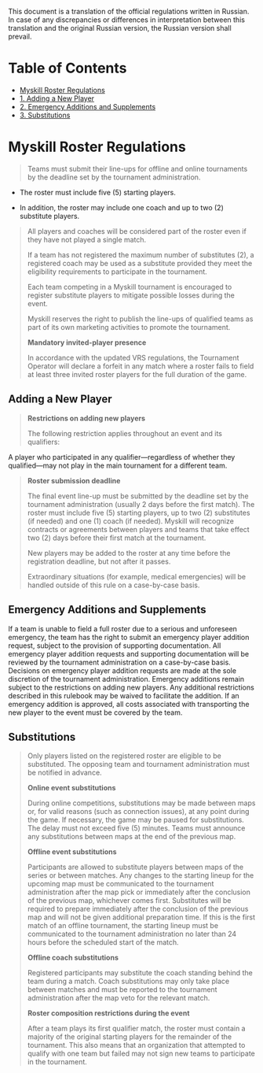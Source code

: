 This document is a translation of the official regulations written in Russian. In case of any discrepancies or differences in interpretation between this translation and the original Russian version, the Russian version shall prevail.

# Table of Contents

- [Myskill Roster Regulations](#myskill-roster-regulations)
- [1. Adding a New Player](#adding-a-new-player)
- [2. Emergency Additions and Supplements](#emergency-additions-and-supplements)
- [3. Substitutions](#substitutions)

# Myskill Roster Regulations

> Teams must submit their line-ups for offline and online tournaments by the deadline set by the tournament administration.

- The roster must include five (5) starting players.

- In addition, the roster may include one coach and up to two (2) substitute players.

> All players and coaches will be considered part of the roster even if they have not played a single match.
>
> If a team has not registered the maximum number of substitutes (2), a registered coach may be used as a substitute provided they meet the eligibility requirements to participate in the tournament.
>
> Each team competing in a Myskill tournament is encouraged to register substitute players to mitigate possible losses during the event.
>
> Myskill reserves the right to publish the line-ups of qualified teams as part of its own marketing activities to promote the tournament.
>
> **Mandatory invited-player presence**
>
> In accordance with the updated VRS regulations, the Tournament Operator will declare a forfeit in any match where a roster fails to field at least three invited roster players for the full duration of the game.

## Adding a New Player

> **Restrictions on adding new players**
>
> The following restriction applies throughout an event and its qualifiers:

A player who participated in any qualifier—regardless of whether they qualified—may not play in the main tournament for a different team.

> **Roster submission deadline**
>
> The final event line-up must be submitted by the deadline set by the tournament administration (usually 2 days before the first match). The roster must include five (5) starting players, up to two (2) substitutes (if needed) and one (1) coach (if needed). Myskill will recognize contracts or agreements between players and teams that take effect two (2) days before their first match at the tournament.
>
> New players may be added to the roster at any time before the registration deadline, but not after it passes.
>
> Extraordinary situations (for example, medical emergencies) will be handled outside of this rule on a case-by-case basis.

## Emergency Additions and Supplements

If a team is unable to field a full roster due to a serious and unforeseen emergency, the team has the right to submit an emergency player addition request, subject to the provision of supporting documentation.
All emergency player addition requests and supporting documentation will be reviewed by the tournament administration on a case-by-case basis. Decisions on emergency player addition requests are made at the sole discretion of the tournament administration.
Emergency additions remain subject to the restrictions on adding new players. Any additional restrictions described in this rulebook may be waived to facilitate the addition.
If an emergency addition is approved, all costs associated with transporting the new player to the event must be covered by the team.

## Substitutions

> Only players listed on the registered roster are eligible to be substituted. The opposing team and tournament administration must be notified in advance.
>
> **Online event substitutions**
>
> During online competitions, substitutions may be made between maps or, for valid reasons (such as connection issues), at any point during the game. If necessary, the game may be paused for substitutions. The delay must not exceed five (5) minutes. Teams must announce any substitutions between maps at the end of the previous map.
>
> **Offline event substitutions**
>
> Participants are allowed to substitute players between maps of the series or between matches.
Any changes to the starting lineup for the upcoming map must be communicated to the tournament administration after the map pick or immediately after the conclusion of the previous map, whichever comes first.
Substitutes will be required to prepare immediately after the conclusion of the previous map and will not be given additional preparation time.
If this is the first match of an offline tournament, the starting lineup must be communicated to the tournament administration no later than 24 hours before the scheduled start of the match.
>
> **Offline coach substitutions**
>
> Registered participants may substitute the coach standing behind the team during a match. Coach substitutions may only take place between matches and must be reported to the tournament administration after the map veto for the relevant match.
>
> **Roster composition restrictions during the event**
>
> After a team plays its first qualifier match, the roster must contain a majority of the original starting players for the remainder of the tournament.
> This also means that an organization that attempted to qualify with one team but failed may not sign new teams to participate in the tournament.
